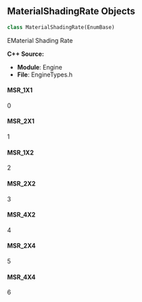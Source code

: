 ## MaterialShadingRate Objects

```python
class MaterialShadingRate(EnumBase)
```

EMaterial Shading Rate

**C++ Source:**

- **Module**: Engine
- **File**: EngineTypes.h

<a id="unreal.MaterialShadingRate.MSR_1X1"></a>

#### MSR_1X1

0

<a id="unreal.MaterialShadingRate.MSR_2X1"></a>

#### MSR_2X1

1

<a id="unreal.MaterialShadingRate.MSR_1X2"></a>

#### MSR_1X2

2

<a id="unreal.MaterialShadingRate.MSR_2X2"></a>

#### MSR_2X2

3

<a id="unreal.MaterialShadingRate.MSR_4X2"></a>

#### MSR_4X2

4

<a id="unreal.MaterialShadingRate.MSR_2X4"></a>

#### MSR_2X4

5

<a id="unreal.MaterialShadingRate.MSR_4X4"></a>

#### MSR_4X4

6

<a id="unreal.BlendableLocation"></a>